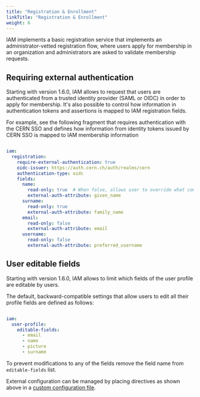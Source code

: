 ```yaml
---
title: "Registration & Enrollment"
linkTitle: "Registration & Enrollment"
weight: 6
---
```



IAM implements a basic registration service that implements an
administrator-vetted registration flow, where users apply for membership in an
organization and administrators are asked to validate membership requests.

## Requiring external authentication

Starting with version 1.6.0, IAM allows to request that users are authenticated
from a trusted identity provider (SAML or OIDC) in order to apply for
membership. It's also possible to control how information in authentication
tokens and assertions is mapped to IAM registration fields.

For example, see the following fragment that requires authentication with the
CERN SSO and defines how information from identity tokens issued by CERN SSO is
mapped to IAM membership information

```yaml

iam:
  registration:
    require-external-authentication: true
    oidc-issuer: https://auth.cern.ch/auth/realms/cern
    authentication-type: oidc
    fields:
      name:
        read-only: true  # When false, allows user to override what comes from the authentication information
        external-auth-attribute: given_name
      surname:
        read-only: true
        external-auth-attribute: family_name
      email:
        read-only: false
        external-auth-attribute: email
      username:
        read-only: false
        external-auth-attribute: preferred_username
```

## User editable fields

Starting with version 1.6.0, IAM allows to limit which fields of the user profile are editable by users.

The default, backward-compatible settings that allow users to edit all their
profile fields are defined as follows:

```yaml

iam:
  user-profile:
    editable-fields:
      - email
      - name
      - picture
      - surname
```

To prevent modifications to any of the fields remove the field name from
`editable-fields` list.

External configuration can be managed by placing directives as shown above in a
[custom configuration
file](/docs/reference/configuration/#overriding-default-configuration-templates).
